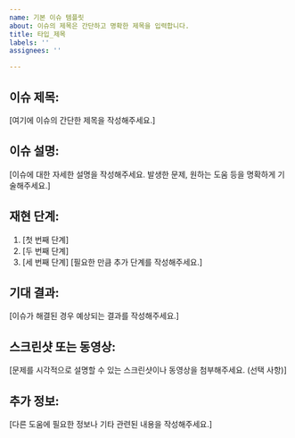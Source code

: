 ```yaml
---
name: 기본 이슈 템플릿
about: 이슈의 제목은 간단하고 명확한 제목을 입력합니다.
title: 타입_제목
labels: ''
assignees: ''

---
```


## 이슈 제목:
[여기에 이슈의 간단한 제목을 작성해주세요.]

## 이슈 설명:
[이슈에 대한 자세한 설명을 작성해주세요. 발생한 문제, 원하는 도움 등을 명확하게 기술해주세요.]

## 재현 단계:
1. [첫 번째 단계]
2. [두 번째 단계]
3. [세 번째 단계]
   [필요한 만큼 추가 단계를 작성해주세요.]

## 기대 결과:
[이슈가 해결된 경우 예상되는 결과를 작성해주세요.]

## 스크린샷 또는 동영상:
[문제를 시각적으로 설명할 수 있는 스크린샷이나 동영상을 첨부해주세요. (선택 사항)]

## 추가 정보:
[다른 도움에 필요한 정보나 기타 관련된 내용을 작성해주세요.]
